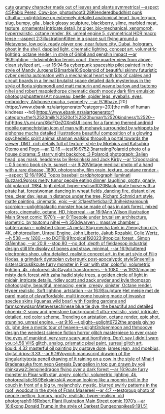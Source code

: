 [cute grumpy character made out of leaves and plants symmetrical --aspect 4:5](https://www.ebank.nz/aiartgenerator?category=cute%2520grumpy%2520character%2520made%2520out%2520of%2520leaves%2520and%2520plants%2520symmetrical%2520--aspect%25204%3A5)[Pablo Perez, Cow-boy, photoshoot](https://www.ebank.nz/aiartgenerator?category=Pablo%2520Perez%2C%2520Cow-boy%2C%2520photoshoot)[3:2](https://www.ebank.nz/aiartgenerator?category=3%3A2)[8K](https://www.ebank.nz/aiartgenerator?category=8K)[rendered](https://www.ebank.nz/aiartgenerator?category=rendered)[buddhist punk cthulhu](https://www.ebank.nz/aiartgenerator?category=buddhist%2520punk%2520cthulhu)[--uplight](https://www.ebank.nz/aiartgenerator?category=--uplight)[close up extremely detailed anatomical heart, bug tergum, slug, bumpy, gila , black glossy sculpture, blackberry, slime, marbled meat, texture, ornamental intricate detail, hr giger, bio-mechanical, xenomorph, hyperrealistic, octane render, 8k, unreal engine 5, symmetrical HDR macro lense --aspect 2:3](https://www.ebank.nz/aiartgenerator?category=close%2520up%2520extremely%2520detailed%2520anatomical%2520heart%2C%2520bug%2520tergum%2C%2520slug%2C%2520bumpy%2C%2520gila%2520%2C%2520black%2520glossy%2520sculpture%2C%2520blackberry%2C%2520slime%2C%2520marbled%2520meat%2C%2520texture%2C%2520ornamental%2520intricate%2520detail%2C%2520hr%2520giger%2C%2520bio-mechanical%2C%2520xenomorph%2C%2520hyperrealistic%2C%2520octane%2520render%2C%25208k%2C%2520unreal%2520engine%25205%2C%2520symmetrical%2520HDR%2520macro%2520lense%2520--aspect%25202%3A3)[illustration](https://www.ebank.nz/aiartgenerator?category=illustration)[Kitten in a space suit flying around a Metaverse, low poly, ready player one, near future city, Dubai, hologram, ghost in the shell, dappled light, cinematic lighting, concept art, volumetric lighting, octane render, in style of Ghibli and genshin impact —ar 16:9](https://www.ebank.nz/aiartgenerator?category=Kitten%2520in%2520a%2520space%2520suit%2520flying%2520around%2520a%2520Metaverse%2C%2520low%2520poly%2C%2520ready%2520player%2520one%2C%2520near%2520future%2520city%2C%2520Dubai%2C%2520hologram%2C%2520ghost%2520in%2520the%2520shell%2C%2520dappled%2520light%2C%2520cinematic%2520lighting%2C%2520concept%2520art%2C%2520volumetric%2520lighting%2C%2520octane%2520render%2C%2520in%2520style%2520of%2520Ghibli%2520and%2520genshin%2520impact%2520%E2%80%94ar%252016%3A9)[lighting,](https://www.ebank.nz/aiartgenerator?category=lighting%2C)[--hd](https://www.ebank.nz/aiartgenerator?category=--hd)[wimbledon tennis court, three quarter view from above, clean stylized art, --ar 16:9](https://www.ebank.nz/aiartgenerator?category=wimbledon%2520tennis%2520court%2C%2520three%2520quarter%2520view%2520from%2520above%2C%2520clean%2520stylized%2520art%2C%2520--ar%252016%3A9)[4:5](https://www.ebank.nz/aiartgenerator?category=4%3A5)[a cyberpunk spaceship pilot painted in the style of Mandy Jurgens](https://www.ebank.nz/aiartgenerator?category=a%2520cyberpunk%2520spaceship%2520pilot%2520painted%2520in%2520the%2520style%2520of%2520Mandy%2520Jurgens)[128](https://www.ebank.nz/aiartgenerator?category=128)[marble](https://www.ebank.nz/aiartgenerator?category=marble)[16:9](https://www.ebank.nz/aiartgenerator?category=16%3A9)[polaroid of beautiful skinny futuristic cyber geisha automaton with a mechanical heart with lots of cables and circuit boards in a liminal brutalist space detailed dark mysterious in the style of floria sigismondi and matt mahurin and wayne barlow and tsutomo nihei and robert mapplethorpe cinematic depth moody dark film emulsion photograph](https://www.ebank.nz/aiartgenerator?category=polaroid%2520of%2520beautiful%2520skinny%2520futuristic%2520cyber%2520geisha%2520automaton%2520with%2520a%2520mechanical%2520heart%2520with%2520lots%2520of%2520cables%2520and%2520circuit%2520boards%2520in%2520a%2520liminal%2520brutalist%2520space%2520detailed%2520dark%2520mysterious%2520in%2520the%2520style%2520of%2520floria%2520sigismondi%2520and%2520matt%2520mahurin%2520and%2520wayne%2520barlow%2520and%2520tsutomo%2520nihei%2520and%2520robert%2520mapplethorpe%2520cinematic%2520depth%2520moody%2520dark%2520film%2520emulsion%2520photograph)[patterns](https://www.ebank.nz/aiartgenerator?category=patterns)[Art nouveau, beetle, spider legs, eyeballs, eyes, embroidery, Alphonse mucha, symmetry, --ar 9:16](https://www.ebank.nz/aiartgenerator?category=Art%2520nouveau%2C%2520beetle%2C%2520spider%2520legs%2C%2520eyeballs%2C%2520eyes%2C%2520embroidery%2C%2520Alphonse%2520mucha%2C%2520symmetry%2C%2520--ar%25209%3A16)[haze.](https://www.ebank.nz/aiartgenerator?category=haze.)[20](https://www.ebank.nz/aiartgenerator?category=20)[the milk of human kindness --hd](https://www.ebank.nz/aiartgenerator?category=the%2520milk%2520of%2520human%2520kindness%2520--hd)[<https://s.mj.run/X6cFOeZGXm8>](https://www.ebank.nz/aiartgenerator?category=%3Chttps%3A//s.mj.run/X6cFOeZGXm8%3E)[UI icons for a farming themed android mobile game](https://www.ebank.nz/aiartgenerator?category=UI%2520icons%2520for%2520a%2520farming%2520themed%2520android%2520mobile%2520game)[christian icon of man with mohawk surrounded by whippets by alphonse mucha detailed illustration](https://www.ebank.nz/aiartgenerator?category=christian%2520icon%2520of%2520man%2520with%2520mohawk%2520surrounded%2520by%2520whippets%2520by%2520alphonse%2520mucha%2520detailed%2520illustration)[a beautiful composition of a glowing psychedelic spirit animal shaman walking through a portal towards the viewer, DMT,  rich details full of texture, style by Mœbius and Katsuhiro Otomo and Pogo —ar 12:16 —test](https://www.ebank.nz/aiartgenerator?category=a%2520beautiful%2520composition%2520of%2520a%2520glowing%2520psychedelic%2520spirit%2520animal%2520shaman%2520walking%2520through%2520a%2520portal%2520towards%2520the%2520viewer%2C%2520DMT%2C%2520%2520rich%2520details%2520full%2520of%2520texture%2C%2520style%2520by%2520M%C5%93bius%2520and%2520Katsuhiro%2520Otomo%2520and%2520Pogo%2520%E2%80%94ar%252012%3A16%2520%E2%80%94test)[16:9](https://www.ebank.nz/aiartgenerator?category=16%3A9)[75](https://www.ebank.nz/aiartgenerator?category=75)[2:3](https://www.ebank.nz/aiartgenerator?category=2%3A3)[narrating](https://www.ebank.nz/aiartgenerator?category=narrating)[Polaroid photo of a house diorama::5 starry night backdrop::3 Polaroid photograph::3](https://www.ebank.nz/aiartgenerator?category=Polaroid%2520photo%2520of%2520a%2520house%2520diorama%3A%3A5%2520starry%2520night%2520backdrop%3A%3A3%2520Polaroid%2520photograph%3A%3A3)[alien head, gas mask, headdress by Beksinkski and Jack Kirby --ar 1:2](https://www.ebank.nz/aiartgenerator?category=alien%2520head%2C%2520gas%2520mask%2C%2520headdress%2520by%2520Beksinkski%2520and%2520Jack%2520Kirby%2520--ar%25201%3A2)[podracing, :: 0.5 comic book style, sunset --ar 9:20](https://www.ebank.nz/aiartgenerator?category=podracing%2C%2520%3A%3A%25200.5%2520comic%2520book%2520style%2C%2520sunset%2520--ar%25209%3A20)[Vintage medical photo of a hand with a rare disease, 1890, photography, film grain, texture, ocatane render - --aspect 12:16](https://www.ebank.nz/aiartgenerator?category=Vintage%2520medical%2520photo%2520of%2520a%2520hand%2520with%2520a%2520rare%2520disease%2C%25201890%2C%2520photography%2C%2520film%2520grain%2C%2520texture%2C%2520ocatane%2520render%2520-%2520--aspect%252012%3A16)[/i](https://www.ebank.nz/aiartgenerator?category=/i)[1962 Topps baseball card](https://www.ebank.nz/aiartgenerator?category=1962%2520Topps%2520baseball%2520card)[photograph](https://www.ebank.nz/aiartgenerator?category=photograph)[Illuminati Buzzard](https://www.ebank.nz/aiartgenerator?category=Illuminati%2520Buzzard)[.9](https://www.ebank.nz/aiartgenerator?category=.9)[gross melty tumor people eating dinner, laughing, grotty, gnarly, old polaroid, 1984, high detail, hyper-realism](https://www.ebank.nz/aiartgenerator?category=gross%2520melty%2520tumor%2520people%2520eating%2520dinner%2C%2520laughing%2C%2520grotty%2C%2520gnarly%2C%2520old%2520polaroid%2C%25201984%2C%2520high%2520detail%2C%2520hyper-realism)[1020](https://www.ebank.nz/aiartgenerator?category=1020)[Black pirate horse with a pirate hat, forest](https://www.ebank.nz/aiartgenerator?category=Black%2520pirate%2520horse%2520with%2520a%2520pirate%2520hat%2C%2520forest)[woman dancing in wheat fields ,dancing fire, distant olive tree, clear day, jesus in distance under the tree, Richard Schmid art style, matte painting, cinematic, epic —ar 3:1](https://www.ebank.nz/aiartgenerator?category=woman%2520dancing%2520in%2520wheat%2520fields%2520%2Cdancing%2520fire%2C%2520distant%2520olive%2520tree%2C%2520clear%2520day%2C%2520jesus%2520in%2520distance%2520under%2520the%2520tree%2C%2520Richard%2520Schmid%2520art%2520style%2C%2520matte%2520painting%2C%2520cinematic%2C%2520epic%2520%E2%80%94ar%25203%3A1)[aesthetic](https://www.ebank.nz/aiartgenerator?category=aesthetic)[ball](https://www.ebank.nz/aiartgenerator?category=ball)[2:3](https://www.ebank.nz/aiartgenerator?category=2%3A3)[nihei](https://www.ebank.nz/aiartgenerator?category=nihei)[steampunk scorpion](https://www.ebank.nz/aiartgenerator?category=steampunk%2520scorpion)[--uplight](https://www.ebank.nz/aiartgenerator?category=--uplight)[galactic monster house made of gas in dark forest, mixed colors, cinematic, octane, HD, hiperreal --ar 16:9](https://www.ebank.nz/aiartgenerator?category=galactic%2520monster%2520house%2520made%2520of%2520gas%2520in%2520dark%2520forest%2C%2520mixed%2520colors%2C%2520cinematic%2C%2520octane%2C%2520HD%2C%2520hiperreal%2520--ar%252016%3A9)[Ann Wilson illustration Main Street comic 1970’s --ar 8:11](https://www.ebank.nz/aiartgenerator?category=Ann%2520Wilson%2520illustration%2520Main%2520Street%2520comic%25201970%E2%80%99s%2520--ar%25208%3A11)[people under brutalism architecture, isometric, by tsutomu nihei —h 350](https://www.ebank.nz/aiartgenerator?category=people%2520under%2520brutalism%2520architecture%2C%2520isometric%2C%2520by%2520tsutomu%2520nihei%2520%E2%80%94h%2520350)[dwarven :: massive chamber :: subterranian :: polished stone ::](https://www.ebank.nz/aiartgenerator?category=dwarven%2520%3A%3A%2520massive%2520chamber%2520%3A%3A%2520subterranian%2520%3A%3A%2520polished%2520stone%2520%3A%3A)[A metal Slug mecha tank in Zhengzhou city, 4K, photorealism, Unreal Engine, John Liberto, Jakub Rozalski, Colie Wertz, --h 538 --w 1280 --no DOF](https://www.ebank.nz/aiartgenerator?category=A%2520metal%2520Slug%2520mecha%2520tank%2520in%2520Zhengzhou%2520city%2C%25204K%2C%2520photorealism%2C%2520Unreal%2520Engine%2C%2520John%2520Liberto%2C%2520Jakub%2520Rozalski%2C%2520Colie%2520Wertz%2C%2520--h%2520538%2520--w%25201280%2520--no%2520DOF)[16:9](https://www.ebank.nz/aiartgenerator?category=16%3A9)[1](https://www.ebank.nz/aiartgenerator?category=1)[tropical](https://www.ebank.nz/aiartgenerator?category=tropical)[1920](https://www.ebank.nz/aiartgenerator?category=1920)[23:9](https://www.ebank.nz/aiartgenerator?category=23%3A9)[tropical forest , Simon Stålenhag, --ar 20:9 --stop 80 --no dof ,depth of field](https://www.ebank.nz/aiartgenerator?category=tropical%2520forest%2520%2C%2520Simon%2520St%C3%A5lenhag%2C%2520--ar%252020%3A9%2520--stop%252080%2520--no%2520dof%2520%2Cdepth%2520of%2520field)[aesop industrial design still life display of bones and straw, minimal, --ar 16:9](https://www.ebank.nz/aiartgenerator?category=aesop%2520industrial%2520design%2520still%2520life%2520display%2520of%2520bones%2520and%2520straw%2C%2520minimal%2C%2520--ar%252016%3A9)[cluttered electronics shop, ultra detailed, realistic concept art, in the art style of Filip Hodas, a grimdark dystopian cyberpunk post-apocalyptic style](https://www.ebank.nz/aiartgenerator?category=cluttered%2520electronics%2520shop%2C%2520ultra%2520detailed%2C%2520realistic%2520concept%2520art%2C%2520in%2520the%2520art%2520style%2520of%2520Filip%2520Hodas%2C%2520a%2520grimdark%2520dystopian%2520cyberpunk%2520post-apocalyptic%2520style)[Sinsemilia sisters](https://www.ebank.nz/aiartgenerator?category=Sinsemilia%2520sisters)[circus](https://www.ebank.nz/aiartgenerator?category=circus)[8k](https://www.ebank.nz/aiartgenerator?category=8k)[cute furry monster in Pixar with star, colorful, volumetric lighting, 4k, photorealistic](https://www.ebank.nz/aiartgenerator?category=cute%2520furry%2520monster%2520in%2520Pixar%2520with%2520star%2C%2520colorful%2C%2520volumetric%2520lighting%2C%25204k%2C%2520photorealistic)[Gayatri transformers --h 1080 --w 1920](https://www.ebank.nz/aiartgenerator?category=Gayatri%2520transformers%2520--h%25201080%2520--w%25201920)[/imagine misty dark forest with zaha hadid style trees, a golden circle of light in midair, intricate details, ridley scott and zack snyder and kyle thompson photography, beautiful, menacing, eerie, creepy, sinister, Octane render, Hyper realistic, Soft lighting, artstation --ar 16:9](https://www.ebank.nz/aiartgenerator?category=/imagine%2520misty%2520dark%2520forest%2520with%2520zaha%2520hadid%2520style%2520trees%2C%2520a%2520golden%2520circle%2520of%2520light%2520in%2520midair%2C%2520intricate%2520details%2C%2520ridley%2520scott%2520and%2520zack%2520snyder%2520and%2520kyle%2520thompson%2520photography%2C%2520beautiful%2C%2520menacing%2C%2520eerie%2C%2520creepy%2C%2520sinister%2C%2520Octane%2520render%2C%2520Hyper%2520realistic%2C%2520Soft%2520lighting%2C%2520artstation%2520--ar%252016%3A9)[Sculpture,Het meisje met de parel,made of clay](https://www.ebank.nz/aiartgenerator?category=Sculpture%2CHet%2520meisje%2520met%2520de%2520parel%2Cmade%2520of%2520clay)[affordable, multi income housing made of invasive species skins (iguanas,wild boar) with floating gardens and farms](https://www.ebank.nz/aiartgenerator?category=affordable%2C%2520multi%2520income%2520housing%2520made%2520of%2520invasive%2520species%2520skins%2520%28iguanas%2Cwild%2520boar%29%2520with%2520floating%2520gardens%2520and%2520farms)[crewdson](https://www.ebank.nz/aiartgenerator?category=crewdson)[Metaverse](https://www.ebank.nz/aiartgenerator?category=Metaverse)[chinese blue tie dye, the beautiful and detailed phoenix::2 snow and gemstone background::1 ultra-realistic, vivid, intricate, detailed, red color scheme, Trending on artstation, octane render, epic shot, stunning, unreal engine, --ar 9:16 --uplight](https://www.ebank.nz/aiartgenerator?category=chinese%2520blue%2520tie%2520dye%2C%2520the%2520beautiful%2520and%2520detailed%2520phoenix%3A%3A2%2520snow%2520and%2520gemstone%2520background%3A%3A1%2520ultra-realistic%2C%2520vivid%2C%2520intricate%2C%2520detailed%2C%2520red%2520color%2520scheme%2C%2520Trending%2520on%2520artstation%2C%2520octane%2520render%2C%2520epic%2520shot%2C%2520stunning%2C%2520unreal%2520engine%2C%2520--ar%25209%3A16%2520--uplight)[--uplight](https://www.ebank.nz/aiartgenerator?category=--uplight)[6722](https://www.ebank.nz/aiartgenerator?category=6722)[the angels giving dr. john dee a mystic tour of heaven](https://www.ebank.nz/aiartgenerator?category=the%2520angels%2520giving%2520dr.%2520john%2520dee%2520a%2520mystic%2520tour%2520of%2520heaven)[--uplight](https://www.ebank.nz/aiartgenerator?category=--uplight)[3rdgenmoon and thmooove design the weirdest science fiction horror glitch masterpiece to ever grace the eyes of mankind, very very scary and horrifying. Don't say I didn't warn you::4.56 VHS glitch, analog, prismatic pixel paint, surreal glitch art, liquid::4.32 masterful oil painting by gustave dore, james jean, and moebius, digital drips::3.33 --ar 9:16](https://www.ebank.nz/aiartgenerator?category=3rdgenmoon%2520and%2520thmooove%2520design%2520the%2520weirdest%2520science%2520fiction%2520horror%2520glitch%2520masterpiece%2520to%2520ever%2520grace%2520the%2520eyes%2520of%2520mankind%2C%2520very%2520very%2520scary%2520and%2520horrifying.%2520Don%27t%2520say%2520I%2520didn%27t%2520warn%2520you%3A%3A4.56%2520VHS%2520glitch%2C%2520analog%2C%2520prismatic%2520pixel%2520paint%2C%2520surreal%2520glitch%2520art%2C%2520liquid%3A%3A4.32%2520masterful%2520oil%2520painting%2520by%2520gustave%2520dore%2C%2520james%2520jean%2C%2520and%2520moebius%2C%2520digital%2520drips%3A%3A3.33%2520--ar%25209%3A16)[Voynich manuscript drawing of the singularity](https://www.ebank.nz/aiartgenerator?category=Voynich%2520manuscript%2520drawing%2520of%2520the%2520singularity)[text](https://www.ebank.nz/aiartgenerator?category=text)[a pencil drawing of it raining on a cow in the style of Mhairi Braden](https://www.ebank.nz/aiartgenerator?category=a%2520pencil%2520drawing%2520of%2520it%2520raining%2520on%2520a%2520cow%2520in%2520the%2520style%2520of%2520Mhairi%2520Braden)[asuka from neon Genesis Evangelion in top gun drawn by yoji shinkawa](https://www.ebank.nz/aiartgenerator?category=asuka%2520from%2520neon%2520Genesis%2520Evangelion%2520in%2520top%2520gun%2520drawn%2520by%2520yoji%2520shinkawa)[2:3](https://www.ebank.nz/aiartgenerator?category=2%3A3)[engine](https://www.ebank.nz/aiartgenerator?category=engine)[dragon flying over a dark forest —ar 16:9](https://www.ebank.nz/aiartgenerator?category=dragon%2520flying%2520over%2520a%2520dark%2520forest%2520%E2%80%94ar%252016%3A9)[cute furry monster in Pixar with star, angry, colorful, volumetric lighting, 4k, photorealistic](https://www.ebank.nz/aiartgenerator?category=cute%2520furry%2520monster%2520in%2520Pixar%2520with%2520star%2C%2520angry%2C%2520colorful%2C%2520volumetric%2520lighting%2C%25204k%2C%2520photorealistic)[16:9](https://www.ebank.nz/aiartgenerator?category=16%3A9)[Beksinkski](https://www.ebank.nz/aiartgenerator?category=Beksinkski)[A woman looking like a moomin troll in the couch in front of a big tv, melancholy, mystic, blurred swirly patterns in the roof, woodcut in the style of Frans Masereel --ar 4:7 --test](https://www.ebank.nz/aiartgenerator?category=A%2520woman%2520looking%2520like%2520a%2520moomin%2520troll%2520in%2520the%2520couch%2520in%2520front%2520of%2520a%2520big%2520tv%2C%2520melancholy%2C%2520mystic%2C%2520blurred%2520swirly%2520patterns%2520in%2520the%2520roof%2C%2520woodcut%2520in%2520the%2520style%2520of%2520Frans%2520Masereel%2520--ar%25204%3A7%2520--test)[group photo of people melting, tumors, grotty, realistic, hyper-realism, old photograph](https://www.ebank.nz/aiartgenerator?category=group%2520photo%2520of%2520people%2520melting%2C%2520tumors%2C%2520grotty%2C%2520realistic%2C%2520hyper-realism%2C%2520old%2520photograph)[9:16](https://www.ebank.nz/aiartgenerator?category=9%3A16)[Robert Plant illustration Main Street comic 1970’s --ar 16:8](https://www.ebank.nz/aiartgenerator?category=Robert%2520Plant%2520illustration%2520Main%2520Street%2520comic%25201970%E2%80%99s%2520--ar%252016%3A8)[kong,](https://www.ebank.nz/aiartgenerator?category=kong%2C)[Donald Trump in the style of Darkest Dungeon](https://www.ebank.nz/aiartgenerator?category=Donald%2520Trump%2520in%2520the%2520style%2520of%2520Darkest%2520Dungeon)[spikes](https://www.ebank.nz/aiartgenerator?category=spikes)[9:19](https://www.ebank.nz/aiartgenerator?category=9%3A19)[1.5](https://www.ebank.nz/aiartgenerator?category=1.5)[1](https://www.ebank.nz/aiartgenerator?category=1)